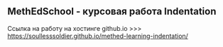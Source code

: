 ## MethEdSchool - курсовая работа Indentation

Ссылка на работу на хостинге github.io >>> https://soullesssoldier.github.io/methed-learning-indentation/
